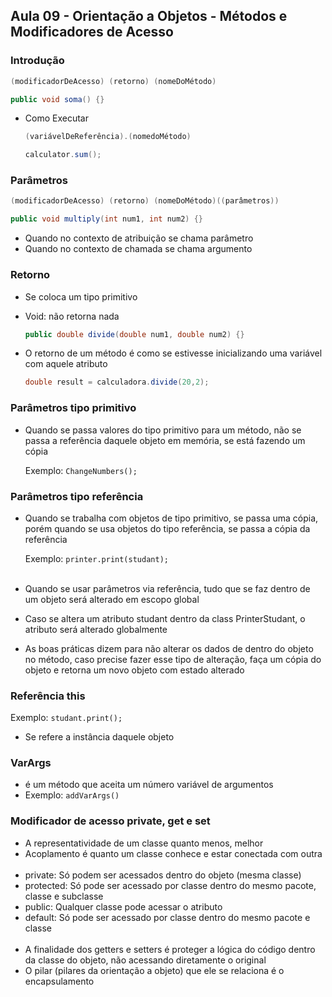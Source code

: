 ## Aula 09 - Orientação a Objetos - Métodos e Modificadores de Acesso

### Introdução

```java
(modificadorDeAcesso) (retorno) (nomeDoMétodo)
```

```java
public void soma() {}
```

- Como Executar

    ```java
    (variávelDeReferência).(nomedoMétodo)
    ```

    ```java
    calculator.sum();
    ```


### Parâmetros

```java
(modificadorDeAcesso) (retorno) (nomeDoMétodo)((parâmetros))
```

```java
public void multiply(int num1, int num2) {}
```

- Quando no contexto de atribuição se chama parâmetro
- Quando no contexto de chamada se chama argumento

### Retorno

- Se coloca um tipo primitivo
- Void: não retorna nada

    ```java
    public double divide(double num1, double num2) {}
    ```

- O retorno de um método é como se estivesse inicializando uma variável com aquele atributo

    ```java
    double result = calculadora.divide(20,2);
    ```


### Parâmetros tipo primitivo

- Quando se passa valores do tipo primitivo para um método, não se passa a referência daquele objeto em memória, se está fazendo um cópia

  Exemplo: `ChangeNumbers();`


### Parâmetros tipo referência

- Quando se trabalha com objetos de tipo primitivo, se passa uma cópia, porém quando se usa objetos do tipo referência, se passa a cópia da referência

  Exemplo: `printer.print(studant);`
<br><br>
- Quando se usar parâmetros via referência, tudo que se faz dentro de um objeto será alterado em escopo global
- Caso se altera um atributo studant dentro da class PrinterStudant, o atributo será alterado globalmente
- As boas práticas dizem para não alterar os dados de dentro do objeto no método, caso precise fazer esse tipo de alteração, faça um cópia do objeto e retorna um novo objeto com estado alterado

### Referência this

Exemplo: `studant.print();`
- Se refere a instância daquele objeto

### VarArgs

- é um método que aceita um número variável de argumentos
- Exemplo: `addVarArgs()`

### Modificador de acesso private, get e set

- A representatividade de um classe quanto menos, melhor
- Acoplamento é quanto um classe conhece e estar conectada com outra
<br><br>
- private: Só podem ser acessados dentro do objeto (mesma classe)
- protected: Só pode ser acessado por classe dentro do mesmo pacote, classe e subclasse
- public: Qualquer classe pode acessar o atributo
- default: Só pode ser acessado por classe dentro do mesmo pacote e classe
<br><br>
- A finalidade dos getters e setters é proteger a lógica do código dentro da classe do objeto, não acessando diretamente o original
- O pilar (pilares da orientação a objeto) que ele se relaciona é o encapsulamento